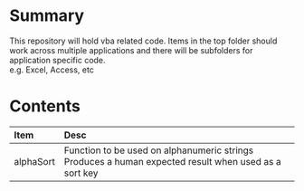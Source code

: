 # Summary
 
This repository will hold vba related code. Items in the top folder should work across multiple applications and there will be subfolders for application specific code. <br>
e.g. Excel, Access, etc

# Contents 


|Item|Desc|
| :--- | :--- | 
|alphaSort| Function to be used on alphanumeric strings <br> Produces a human expected result when used as a sort key | 
 

